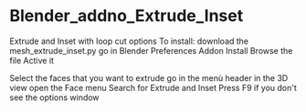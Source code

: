 # Blender_addno_Extrude_Inset
Extrude and Inset with loop cut options
To install:
download the mesh_extrude_inset.py
go in Blender
Preferences
Addon
Install
Browse the file
Active it

Select the faces that you want to extrude
go in the menù header in the 3D view
open the Face menu
Search for Extrude and Inset
Press F9 if you don't see the options window
